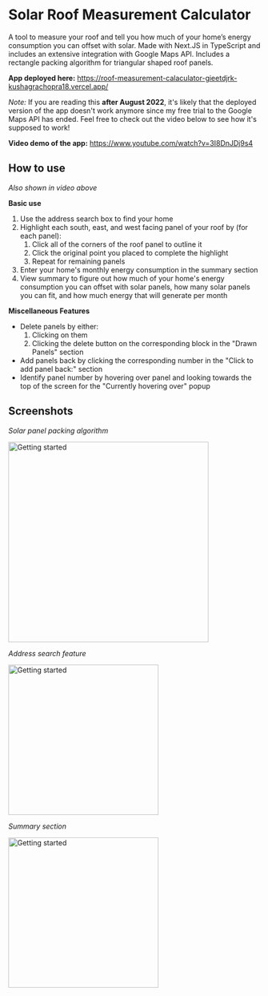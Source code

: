 # Solar Roof Measurement Calculator 

A tool to measure your roof and tell you how much of your home’s energy consumption you can offset with solar. Made with Next.JS in TypeScript and includes an extensive integration with Google Maps API. Includes a rectangle packing algorithm for triangular shaped roof panels.


**App deployed here:** https://roof-measurement-calaculator-gieetdjrk-kushagrachopra18.vercel.app/

*Note:* If you are reading this **after August 2022**, it's likely that the deployed version of the app doesn't work anymore since my free trial to the Google Maps API has ended. Feel free to check out the video below to see how it's supposed to work!

**Video demo of the app:** https://www.youtube.com/watch?v=3I8DnJDj9s4

## How to use
*Also shown in video above*

**Basic use**
1. Use the address search box to find your home
2. Highlight each south, east, and west facing panel of your roof by (for each panel):
    1. Click all of the corners of the roof panel to outline it
    2. Click the original point you placed to complete the highlight
    3. Repeat for remaining panels
3. Enter your home's monthly energy consumption in the summary section
4. View summary to figure out how much of your home's energy consumption you can offset with solar panels, how many solar panels you can fit, and how much energy that will generate per month

**Miscellaneous Features**
- Delete panels by either:
    1. Clicking on them
    2. Clicking the delete button on the corresponding block in the "Drawn Panels" section
- Add panels back by clicking the corresponding number in the "Click to add panel back:" section
- Identify panel number by hovering over panel and looking towards the top of the screen for the "Currently hovering over" popup

## Screenshots

*Solar panel packing algorithm*

<img src="public/panel_packing_screenshot.png" alt="Getting started" width="400"/>

*Address search feature*

<img src="public/search_feature_screenshot.png" alt="Getting started" width="300"/>

*Summary section*

<img src="public/summary_screenshot.png" alt="Getting started" width="300"/>
